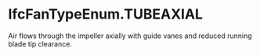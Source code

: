 IfcFanTypeEnum.TUBEAXIAL
========================
Air flows through the impeller axially with guide vanes and reduced running
blade tip clearance.


